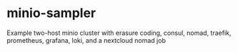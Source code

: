 # minio-sampler
Example two-host minio cluster with erasure coding, consul, nomad, traefik, prometheus, grafana, loki, and a nextcloud nomad job
